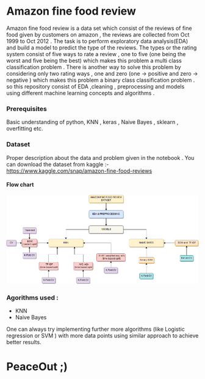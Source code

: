 # Amazon fine food review
Amazon fine food review is a data set which consist of the reviews of fine food given by customers on amazon , the reviews are collected from Oct 1999 to Oct 2012 . The task is to perform exploratory data analysis(EDA) and build a model to predict the type of the reviews. The types or the rating system consist of five ways to rate a review , one to five (one being the worst and five being the best) which makes this problem a multi class classification problem . There is another way to solve this problem by considering only two rating ways , one and zero (one -> positive and zero -> negative ) which makes this problem a binary class classification problem . so this repository consist of EDA ,cleaning , preprocessing and models using different machine learning concepts and algorithms . 

### Prerequisites
Basic understanding of python, KNN , keras , Naive Bayes , sklearn , overfitting etc.

### Dataset
Proper description about the data and problem given in the notebook . You can download the dataset from kaggle :- https://www.kaggle.com/snap/amazon-fine-food-reviews 

#### Flow chart
![title](FLOW.png)

### Agorithms used :
* KNN
* Naive Bayes

One can always try implementing further more algorithms (like Logistic regression or SVM ) with more data points using similar approach to achieve better results.

# PeaceOut ;)
